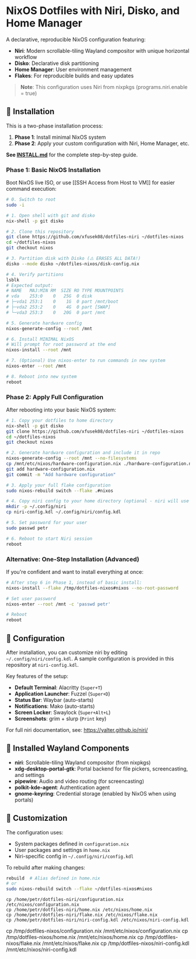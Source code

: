 # NixOS Dotfiles with Niri, Disko, and Home Manager

A declarative, reproducible NixOS configuration featuring:
- **Niri**: Modern scrollable-tiling Wayland compositor with unique horizontal workflow
- **Disko**: Declarative disk partitioning
- **Home Manager**: User environment management
- **Flakes**: For reproducible builds and easy updates

> **Note**: This configuration uses Niri from nixpkgs (programs.niri.enable = true)

## 🚀 Installation

This is a two-phase installation process:
1. **Phase 1**: Install minimal NixOS system
2. **Phase 2**: Apply your custom configuration with Niri, Home Manager, etc.

**See [INSTALL.md](./INSTALL.md)** for the complete step-by-step guide.

### Phase 1: Basic NixOS Installation

Boot NixOS live ISO, or use [[SSH Access from Host to VM]] for easier command execution:

```bash
# 0. Switch to root
sudo -i

# 1. Open shell with git and disko
nix-shell -p git disko

# 2. Clone this repository
git clone https://github.com/xfusek08/dotfiles-niri ~/dotfiles-nixos
cd ~/dotfiles-nixos
git checkout nixos

# 3. Partition disk with Disko (⚠️ ERASES ALL DATA!)
disko --mode disko ~/dotfiles-nixos/disk-config.nix

# 4. Verify partitions
lsblk
# Expected output:
# NAME   MAJ:MIN RM  SIZE RO TYPE MOUNTPOINTS
# vda    253:0    0   25G  0 disk
# ├─vda1 253:1    0    1G  0 part /mnt/boot
# ├─vda2 253:2    0    4G  0 part [SWAP]
# └─vda3 253:3    0   20G  0 part /mnt

# 5. Generate hardware config
nixos-generate-config --root /mnt

# 6. Install MINIMAL NixOS
# Will prompt for root password at the end
nixos-install --root /mnt

# 7. (Optional) Use nixos-enter to run commands in new system
nixos-enter --root /mnt

# 8. Reboot into new system
reboot
```

### Phase 2: Apply Full Configuration

After rebooting into your basic NixOS system:

```bash
# 1. Copy your dotfiles to home directory
nix-shell -p git disko
git clone https://github.com/xfusek08/dotfiles-niri ~/dotfiles-nixos
cd ~/dotfiles-nixos
git checkout nixos

# 2. Generate hardware configuration and include it in repo
nixos-generate-config --root /mnt --no-filesystems
cp /mnt/etc/nixos/hardware-configuration.nix ./hardware-configuration.nix
git add hardware-configuration.nix
git commit -m "Add hardware configuration"

# 3. Apply your full flake configuration
sudo nixos-rebuild switch --flake .#nixos

# 4. Copy niri config to your home directory (optional - niri will use defaults if not present)
mkdir -p ~/.config/niri
cp niri-config.kdl ~/.config/niri/config.kdl

# 5. Set password for your user
sudo passwd petr

# 6. Reboot to start Niri session
reboot
```

### Alternative: One-Step Installation (Advanced)

If you're confident and want to install everything at once:

```bash
# After step 6 in Phase 1, instead of basic install:
nixos-install --flake /tmp/dotfiles-nixos#nixos --no-root-password

# Set user password
nixos-enter --root /mnt -c 'passwd petr'

# Reboot
reboot
```

## 📝 Configuration

After installation, you can customize niri by editing `~/.config/niri/config.kdl`. A sample configuration is provided in this repository at `niri-config.kdl`.

Key features of the setup:
- **Default Terminal**: Alacritty (`Super+T`)
- **Application Launcher**: Fuzzel (`Super+D`)
- **Status Bar**: Waybar (auto-starts)
- **Notifications**: Mako (auto-starts)
- **Screen Locker**: Swaylock (`Super+Alt+L`)
- **Screenshots**: grim + slurp (`Print` key)

For full niri documentation, see: https://yalter.github.io/niri/

## 🔧 Installed Wayland Components

- **niri**: Scrollable-tiling Wayland compositor (from nixpkgs)
- **xdg-desktop-portal-gtk**: Portal backend for file pickers, screencasting, and settings
- **pipewire**: Audio and video routing (for screencasting)
- **polkit-kde-agent**: Authentication agent
- **gnome-keyring**: Credential storage (enabled by NixOS when using portals)

## 🎨 Customization

The configuration uses:
- System packages defined in `configuration.nix`
- User packages and settings in `home.nix`
- Niri-specific config in `~/.config/niri/config.kdl`

To rebuild after making changes:
```bash
rebuild  # Alias defined in home.nix
# or
sudo nixos-rebuild switch --flake ~/dotfiles-nixos#nixos
```

```shell
cp /home/petr/dotfiles-niri/configuration.nix /etc/nixos/configuration.nix
cp /home/petr/dotfiles-niri/home.nix /etc/nixos/home.nix
cp /home/petr/dotfiles-niri/flake.nix /etc/nixos/flake.nix
cp /home/petr/dotfiles-niri/niri-config.kdl /etc/nixos/niri-config.kdl
```


cp /tmp/dotfiles-nixos/configuration.nix /mnt/etc/nixos/configuration.nix
cp /tmp/dotfiles-nixos/home.nix /mnt/etc/nixos/home.nix
cp /tmp/dotfiles-nixos/flake.nix /mnt/etc/nixos/flake.nix
cp /tmp/dotfiles-nixos/niri-config.kdl /mnt/etc/nixos/niri-config.kdl